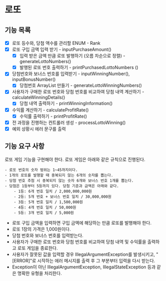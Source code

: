 # 로또

## 기능 목록
- [x] 로또 등수와, 당첨 액수를 관리할 ENUM - Rank
- [x] 로또 구입 금액 입력 받기 - inputPurchaseAmount()
    - [x] 입력 받은 금액 만큼 로또 발행하기 (오름 차순으로 정렬) - generateLottoNumbers()
    - [x] 발행된 로또 번호 출력하기 - printPurchasedLottoNumbers ()
- [x] 당첨번호와 보너스 번호를 입력받기 - inputWinningNumber(), inputBonusNumber()
  - [x] 당첨번호 ArrayList 만들기 - generateLottoWinningNumbers()
- [x] 사용자가 구매한 로또 번호와 당첨 번호를 비교하여 당첨 내역 계산하기 - calculateWinningDetails()
  - [x] 당첨 내역 출력하기 - printWinningInformation()
- [x] 수익률 계산하기 - calculateProfitRate()
  - [x] 수익률 출력하기 - printProfitRate()
- [x] 전 과정을 진행하는 컨트롤러 생성 - processLottoWinning()
- [x] 예외 상황시 에러 문구를 출력

## 기능 요구 사항
로또 게임 기능을 구현해야 한다. 로또 게임은 아래와 같은 규칙으로 진행된다.

```
- 로또 번호의 숫자 범위는 1~45까지이다.
- 1개의 로또를 발행할 때 중복되지 않는 6개의 숫자를 뽑는다.
- 당첨 번호 추첨 시 중복되지 않는 숫자 6개와 보너스 번호 1개를 뽑는다.
- 당첨은 1등부터 5등까지 있다. 당첨 기준과 금액은 아래와 같다.
    - 1등: 6개 번호 일치 / 2,000,000,000원
    - 2등: 5개 번호 + 보너스 번호 일치 / 30,000,000원
    - 3등: 5개 번호 일치 / 1,500,000원
    - 4등: 4개 번호 일치 / 50,000원
    - 5등: 3개 번호 일치 / 5,000원
```

- 로또 구입 금액을 입력하면 구입 금액에 해당하는 만큼 로또를 발행해야 한다.
- 로또 1장의 가격은 1,000원이다.
- 당첨 번호와 보너스 번호를 입력받는다.
- 사용자가 구매한 로또 번호와 당첨 번호를 비교하여 당첨 내역 및 수익률을 출력하고 로또 게임을 종료한다.
- 사용자가 잘못된 값을 입력할 경우 IllegalArgumentException를 발생시키고, "[ERROR]"로 시작하는 에러 메시지를 출력 후 그 부분부터 입력을 다시 받는다.
- Exception이 아닌 IllegalArgumentException, IllegalStateException 등과 같은 명확한 유형을 처리한다.